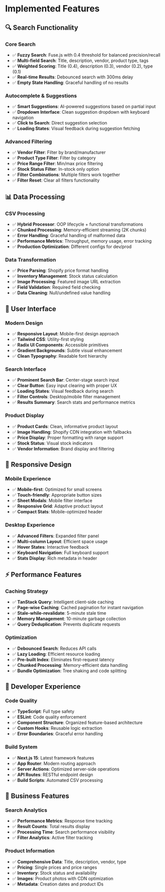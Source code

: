 # Implemented Features

## 🔍 Search Functionality

### **Core Search**

- ✅ **Fuzzy Search**: Fuse.js with 0.4 threshold for balanced precision/recall
- ✅ **Multi-field Search**: Title, description, vendor, product type, tags
- ✅ **Weighted Scoring**: Title (0.4), description (0.3), vendor (0.2), type (0.1)
- ✅ **Real-time Results**: Debounced search with 300ms delay
- ✅ **Empty State Handling**: Graceful handling of no results

### **Autocomplete & Suggestions**

- ✅ **Smart Suggestions**: AI-powered suggestions based on partial input
- ✅ **Dropdown Interface**: Clean suggestion dropdown with keyboard navigation
- ✅ **Click to Search**: Direct suggestion selection
- ✅ **Loading States**: Visual feedback during suggestion fetching

### **Advanced Filtering**

- ✅ **Vendor Filter**: Filter by brand/manufacturer
- ✅ **Product Type Filter**: Filter by category
- ✅ **Price Range Filter**: Min/max price filtering
- ✅ **Stock Status Filter**: In-stock only option
- ✅ **Filter Combinations**: Multiple filters work together
- ✅ **Filter Reset**: Clear all filters functionality

## 📊 Data Processing

### **CSV Processing**

- ✅ **Hybrid Processor**: OOP lifecycle + functional transformations
- ✅ **Chunked Processing**: Memory-efficient streaming (2K chunks)
- ✅ **Error Handling**: Graceful handling of malformed data
- ✅ **Performance Metrics**: Throughput, memory usage, error tracking
- ✅ **Production Optimization**: Different configs for dev/prod

### **Data Transformation**

- ✅ **Price Parsing**: Shopify price format handling
- ✅ **Inventory Management**: Stock status calculation
- ✅ **Image Processing**: Featured image URL extraction
- ✅ **Field Validation**: Required field checking
- ✅ **Data Cleaning**: Null/undefined value handling

## 🎨 User Interface

### **Modern Design**

- ✅ **Responsive Layout**: Mobile-first design approach
- ✅ **Tailwind CSS**: Utility-first styling
- ✅ **Radix UI Components**: Accessible primitives
- ✅ **Gradient Backgrounds**: Subtle visual enhancement
- ✅ **Clean Typography**: Readable font hierarchy

### **Search Interface**

- ✅ **Prominent Search Bar**: Center-stage search input
- ✅ **Clear Button**: Easy input clearing with proper UX
- ✅ **Loading States**: Visual feedback during search
- ✅ **Filter Controls**: Desktop/mobile filter management
- ✅ **Results Summary**: Search stats and performance metrics

### **Product Display**

- ✅ **Product Cards**: Clean, informative product layout
- ✅ **Image Handling**: Shopify CDN integration with fallbacks
- ✅ **Price Display**: Proper formatting with range support
- ✅ **Stock Status**: Visual stock indicators
- ✅ **Vendor Information**: Brand display and filtering

## 📱 Responsive Design

### **Mobile Experience**

- ✅ **Mobile-first**: Optimized for small screens
- ✅ **Touch-friendly**: Appropriate button sizes
- ✅ **Sheet Modals**: Mobile filter interface
- ✅ **Responsive Grid**: Adaptive product layout
- ✅ **Compact Stats**: Mobile-optimized header

### **Desktop Experience**

- ✅ **Advanced Filters**: Expanded filter panel
- ✅ **Multi-column Layout**: Efficient space usage
- ✅ **Hover States**: Interactive feedback
- ✅ **Keyboard Navigation**: Full keyboard support
- ✅ **Stats Display**: Rich metadata in header

## ⚡ Performance Features

### **Caching Strategy**

- ✅ **TanStack Query**: Intelligent client-side caching
- ✅ **Page-wise Caching**: Cached pagination for instant navigation
- ✅ **Stale-while-revalidate**: 5-minute stale time
- ✅ **Memory Management**: 10-minute garbage collection
- ✅ **Query Deduplication**: Prevents duplicate requests

### **Optimization**

- ✅ **Debounced Search**: Reduces API calls
- ✅ **Lazy Loading**: Efficient resource loading
- ✅ **Pre-built Index**: Eliminates first-request latency
- ✅ **Chunked Processing**: Memory-efficient data handling
- ✅ **Bundle Optimization**: Tree shaking and code splitting

## 🔧 Developer Experience

### **Code Quality**

- ✅ **TypeScript**: Full type safety
- ✅ **ESLint**: Code quality enforcement
- ✅ **Component Structure**: Organized feature-based architecture
- ✅ **Custom Hooks**: Reusable logic extraction
- ✅ **Error Boundaries**: Graceful error handling

### **Build System**

- ✅ **Next.js 15**: Latest framework features
- ✅ **App Router**: Modern routing approach
- ✅ **Server Actions**: Optimized server-side operations
- ✅ **API Routes**: RESTful endpoint design
- ✅ **Build Scripts**: Automated CSV processing

## 🎯 Business Features

### **Search Analytics**

- ✅ **Performance Metrics**: Response time tracking
- ✅ **Result Counts**: Total results display
- ✅ **Processing Time**: Search performance visibility
- ✅ **Filter Analytics**: Active filter tracking

### **Product Information**

- ✅ **Comprehensive Data**: Title, description, vendor, type
- ✅ **Pricing**: Single prices and price ranges
- ✅ **Inventory**: Stock status and availability
- ✅ **Images**: Product photos with CDN optimization
- ✅ **Metadata**: Creation dates and product IDs
